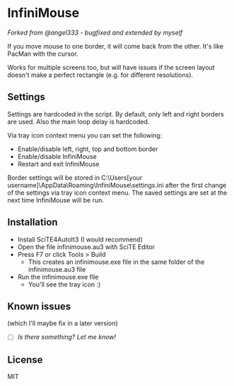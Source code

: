 # InfiniMouse

_Forked from @angel333 - bugfixed and extended by myself_

If you move mouse to one border, it will come back from the other. It's like PacMan with the cursor.

Works for multiple screens too, but will have issues if the screen layout doesn't make a perfect rectangle (e.g. for different resolutions).


## Settings

Settings are hardcoded in the script. By default, only left and right borders are used. Also the main loop delay is hardcoded.

Via tray icon context menu you can set the following:
- Enable/disable left, right, top and bottom border
- Enable/disable InfiniMouse
- Restart and exit InfiniMouse

Border settings will be stored in C:\Users\[your username]\AppData\Roaming\InfiniMouse\settings.ini after the first change of the settings via tray icon context menu. The saved settings are set at the next time InfiniMouse will be run.

## Installation

- Install SciTE4AutoIt3 (I would recommend)
- Open the file infinimouse.au3 with SciTE Editor
- Press F7 or click Tools > Build
  - This creates an infinimouse.exe file in the same folder of the infinimouse.au3 file
- Run the infinimouse.exe file
  - You'll see the tray icon :)

## Known issues
(which I'll maybe fix in a later version)

- [ ] _Is there something? Let me know!_

## License

MIT
